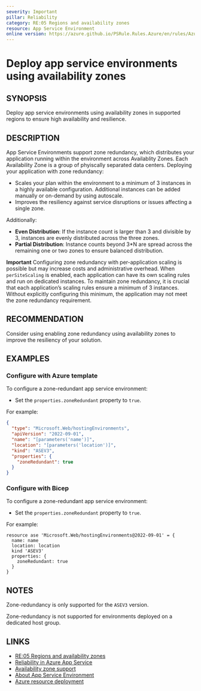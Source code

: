 ```yaml
---
severity: Important
pillar: Reliability
category: RE:05 Regions and availability zones
resource: App Service Environment
online version: https://azure.github.io/PSRule.Rules.Azure/en/rules/Azure.ASE.AvailabilityZone/
---
```


# Deploy app service environments using availability zones

## SYNOPSIS

Deploy app service environments using availability zones in supported regions to ensure high availability and resilience.

## DESCRIPTION

App Service Environments support zone redundancy, which distributes your application running within the environment across Availablity Zones.
Each Availability Zone is a group of phyiscally separated data centers.
Deploying your application with zone redundancy:

- Scales your plan within the environment to a minimum of 3 instances in a highly available configuration.
  Additional instances can be added manually or on-demand by using autoscale.
- Improves the resiliency against service disruptions or issues affecting a single zone.

Additionally:

- **Even Distribution**: If the instance count is larger than 3 and divisible by 3, instances are evenly distributed across the three zones.
- **Partial Distribution**: Instance counts beyond 3*N are spread across the remaining one or two zones to ensure balanced distribution.

**Important** Configuring zone redundancy with per-application scaling is possible but may increase costs and administrative overhead.
When `perSiteScaling` is enabled, each application can have its own scaling rules and run on dedicated instances.
To maintain zone redundancy, it is crucial that each application’s scaling rules ensure a minimum of 3 instances.
Without explicitly configuring this minimum, the application may not meet the zone redundancy requirement.

## RECOMMENDATION

Consider using enabling zone redundancy using availability zones to improve the resiliency of your solution.

## EXAMPLES

### Configure with Azure template

To configure a zone-redundant app service environment:

- Set the `properties.zoneRedundant` property to `true`.

For example:

```json
{
  "type": "Microsoft.Web/hostingEnvironments",
  "apiVersion": "2022-09-01",
  "name": "[parameters('name')]",
  "location": "[parameters('location')]",
  "kind": "ASEV3",
  "properties": {
    "zoneRedundant": true
  }
}
```

### Configure with Bicep

To configure a zone-redundant app service environment:

- Set the `properties.zoneRedundant` property to `true`.

For example:

```bicep
resource ase 'Microsoft.Web/hostingEnvironments@2022-09-01' = {
  name: name
  location: location
  kind 'ASEV3'
  properties: {
    zoneRedundant: true
  }
}
```

## NOTES

Zone-redundancy is only supported for the `ASEV3` version.

Zone-redundancy is not supported for environments deployed on a dedicated host group.

## LINKS

- [RE:05 Regions and availability zones](https://learn.microsoft.com/azure/well-architected/reliability/regions-availability-zones)
- [Reliability in Azure App Service](https://learn.microsoft.com/azure/reliability/reliability-app-service)
- [Availability zone support](https://learn.microsoft.com/azure/reliability/reliability-app-service#availability-zone-support)
- [About App Service Environment](https://learn.microsoft.com/azure/app-service/environment/overview)
- [Azure resource deployment](https://learn.microsoft.com/azure/templates/microsoft.web/hostingenvironments)
